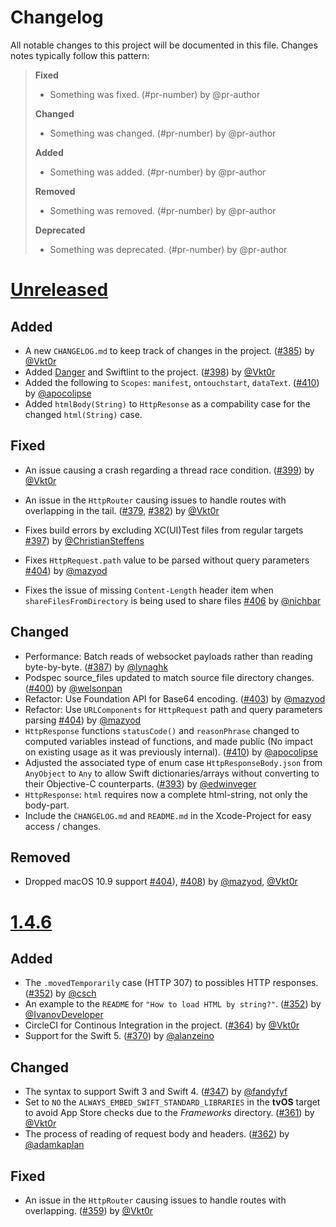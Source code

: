 # Changelog
All notable changes to this project will be documented in this file. Changes notes typically follow this pattern:

> **Fixed**
> * Something was fixed. (#pr-number) by @pr-author
> 
> **Changed**
> * Something was changed. (#pr-number) by @pr-author
> 
> **Added**
> * Something was added. (#pr-number) by @pr-author
> 
> **Removed**
> * Something was removed. (#pr-number) by @pr-author
> 
> **Deprecated**
> * Something was deprecated. (#pr-number) by @pr-author

# [Unreleased]

## Added
- A new `CHANGELOG.md` to keep track of changes in the project. ([#385](https://github.com/httpswift/swifter/pull/385)) by [@Vkt0r](https://github.com/Vkt0r)
- Added [Danger](https://danger.systems/ruby/) and Swiftlint to the project. ([#398](https://github.com/httpswift/swifter/pull/398)) by [@Vkt0r](https://github.com/Vkt0r)
- Added the following to `Scopes`: `manifest`, `ontouchstart`, `dataText`. ([#410](https://github.com/httpswift/swifter/pull/410)) by [@apocolipse](https://github.com/apocolipse)
- Added `htmlBody(String)` to `HttpResonse`  as a compability case for the changed `html(String)` case.

## Fixed
- An issue causing a crash regarding a thread race condition. ([#399](https://github.com/httpswift/swifter/pull/399)) by [@Vkt0r](https://github.com/Vkt0r)
- An issue in the `HttpRouter` causing issues to handle routes with overlapping in the tail. ([#379](https://github.com/httpswift/swifter/pull/359), [#382](https://github.com/httpswift/swifter/pull/382)) by [@Vkt0r](https://github.com/Vkt0r)

- Fixes build errors by excluding XC(UI)Test files from regular targets [#397](https://github.com/httpswift/swifter/pull/397)) by [@ChristianSteffens](https://github.com/ChristianSteffens)
- Fixes `HttpRequest.path` value to be parsed without query parameters [#404](https://github.com/httpswift/swifter/pull/404)) by [@mazyod](https://github.com/mazyod)
- Fixes the issue of missing `Content-Length` header item when `shareFilesFromDirectory` is being used to share files [#406](https://github.com/httpswift/swifter/pull/406) by [@nichbar](https://github.com/nichbar)

## Changed
- Performance: Batch reads of websocket payloads rather than reading byte-by-byte. ([#387](https://github.com/httpswift/swifter/pull/387)) by [@lynaghk](https://github.com/lynaghk)
- Podspec source_files updated to match source file directory changes. ([#400](https://github.com/httpswift/swifter/pull/400)) by [@welsonpan](https://github.com/welsonpan)
- Refactor: Use Foundation API for Base64 encoding. ([#403](https://github.com/httpswift/swifter/pull/403)) by [@mazyod](https://github.com/mazyod)
- Refactor: Use `URLComponents` for `HttpRequest` path and query parameters parsing [#404](https://github.com/httpswift/swifter/pull/404)) by [@mazyod](https://github.com/mazyod)
- `HttpResponse` functions `statusCode()` and `reasonPhrase` changed to computed variables instead of functions, and made public (No impact on existing usage as it was previously internal). ([#410](https://github.com/httpswift/swifter/pull/410)) by [@apocolipse](https://github.com/apocolipse)
- Adjusted the associated type of enum case `HttpResponseBody.json` from `AnyObject` to `Any` to allow Swift dictionaries/arrays without converting to their Objective-C counterparts. ([#393](https://github.com/httpswift/swifter/pull/393)) by [@edwinveger](https://github.com/edwinveger)
- `HttpResponse`: `html` requires now a complete html-string, not only the body-part.
- Include the `CHANGELOG.md` and `README.md` in the Xcode-Project for easy access / changes.

## Removed
- Dropped macOS 10.9 support [#404](https://github.com/httpswift/swifter/pull/404)), [#408](https://github.com/httpswift/swifter/pull/408)) by [@mazyod](https://github.com/mazyod), [@Vkt0r](https://github.com/Vkt0r)

# [1.4.6] 
## Added
 -  The `.movedTemporarily` case (HTTP 307) to possibles HTTP responses. ([#352](https://github.com/httpswift/swifter/pull/352)) by [@csch](https://github.com/csch)
 - An example to the `README` for `"How to load HTML by string?"`. ([#352](https://github.com/httpswift/swifter/pull/352)) by [@IvanovDeveloper]( https://github.com/IvanovDeveloper)
 - CircleCI for Continous Integration in the project. ([#364](https://github.com/httpswift/swifter/pull/364)) by [@Vkt0r](https://github.com/Vkt0r)
 - Support for the Swift 5. ([#370](https://github.com/httpswift/swifter/pull/370)) by [@alanzeino](https://github.com/alanzeino)

## Changed
- The syntax to support Swift 3 and Swift 4. ([#347](https://github.com/httpswift/swifter/pull/347)) by [@fandyfyf](https://github.com/fandyfyf)
- Set to `NO` the `ALWAYS_EMBED_SWIFT_STANDARD_LIBRARIES` in the **tvOS** target to avoid App Store checks due to the _Frameworks_ directory. ([#361](https://github.com/httpswift/swifter/pull/361)) by [@Vkt0r](https://github.com/Vkt0r)
- The process of reading of request body and headers. ([#362](https://github.com/httpswift/swifter/pull/362)) by [@adamkaplan](https://github.com/adamkaplan)

## Fixed
- An issue in the `HttpRouter` causing issues to handle routes with overlapping. ([#359](https://github.com/httpswift/swifter/pull/359)) by [@Vkt0r](https://github.com/Vkt0r)


[Unreleased]: https://github.com/httpswift/swifter/compare/1.4.6...HEAD
[1.4.6]: https://github.com/httpswift/swifter/compare/1.4.5...1.4.6
